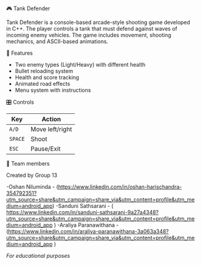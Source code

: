 🎮 Tank Defender 

Tank Defender is a console-based arcade-style shooting game developed in C++.
The player controls a tank that must defend against waves of incoming enemy vehicles.
The game includes movement, shooting mechanics, and ASCII-based animations.

🚀 Features

- Two enemy types (Light/Heavy) with different health
- Bullet reloading system
- Health and score tracking
- Animated road effects
- Menu system with instructions

🎛️ Controls

| Key       | Action          |
|-----------|-----------------|
| `A/D`     | Move left/right |
| `SPACE`   | Shoot           |
| `ESC`     | Pause/Exit      |

👥 Team members

Created by Group 13  

-Oshan Niluminda - (https://www.linkedin.com/in/oshan-harischandra-354792351?utm_source=share&utm_campaign=share_via&utm_content=profile&utm_medium=android_app)
-Sanduni Sathsarani - ( https://www.linkedin.com/in/sanduni-sathsarani-9a27a4348?utm_source=share&utm_campaign=share_via&utm_content=profile&utm_medium=android_app )
-Araliya Paranawithana - (https://www.linkedin.com/in/araliya-paranawithana-3a063a348?utm_source=share&utm_campaign=share_via&utm_content=profile&utm_medium=android_app )

*For educational purposes*
